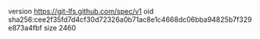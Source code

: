 version https://git-lfs.github.com/spec/v1
oid sha256:cee2f35fd7d4cf30d72326a0b71ac8e1c4668dc06bba94825b7f329e873a4fbf
size 2460
